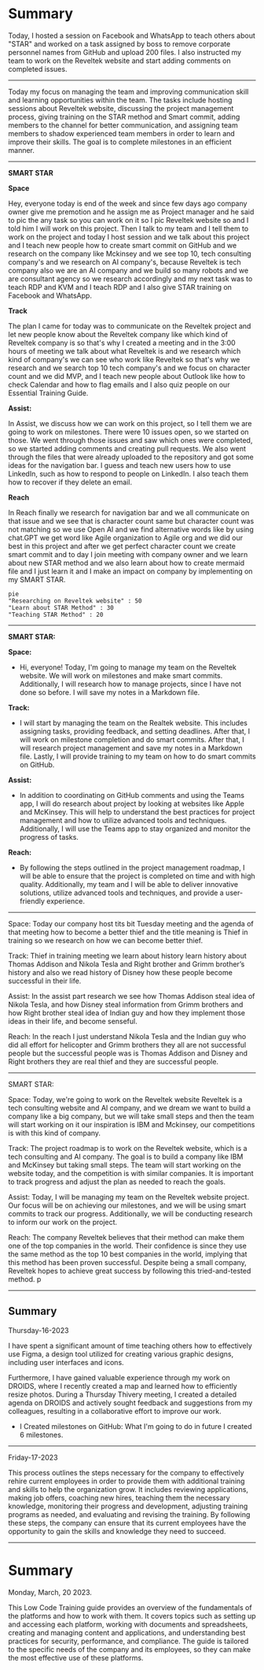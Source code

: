 # Summary

Today, I hosted a session on Facebook and WhatsApp to teach others about "STAR" and worked on a task assigned by boss to remove corporate personnel names from GitHub and upload 200 files. I also instructed my team to work on the Reveltek website and start adding comments on completed issues.

---

Today my focus on managing the team and improving communication skill and learning opportunities within the team. The tasks include hosting sessions about Reveltek website, discussing the project management process, giving training on the STAR method and Smart commit, adding members to the channel for better communication, and assigning team members to shadow experienced team members in order to learn and improve their skills. The goal is to complete milestones in an efficient manner.

---

**SMART STAR** 

**Space**

Hey, everyone today is end of the week and since few days ago company owner give me premotion and he assign me as Project manager and he said to pic the any task so you can work on it so I pic Reveltek website so and I told him I will work on this project. Then I talk to my team and I tell them to work on the project and today I host session and we talk about this project and I teach new people how to create smart commit on GitHub and we research on the company like Mckinsey and we see top 10, tech consulting company's and we research on AI company's, because Reveltek is tech company also we are an AI company and we build so many robots and we are consultant agency so we research accordingly and my next task was to teach RDP and KVM and I teach RDP and I also give STAR training on Facebook and WhatsApp.

**Track** 

The plan I came for today was to communicate on the Reveltek project and let new people know about the Reveltek company like which kind of Reveltek company is so that's why I created a meeting and in the 3:00 hours of meeting we talk about what Reveltek is and we research which kind of company's we can see who work like Reveltek so that's why we research and we search top 10 tech company's and we focus on character count and we did MVP, and I teach new people about Outlook like how to check Calendar and how to flag emails and I also quiz people on our Essential Training Guide.

**Assist:**

In Assist, we discuss how we can work on this project, so I tell them we are going to work on milestones. There were 10 issues open, so we started on those. We went through those issues and saw which ones were completed, so we started adding comments and creating pull requests. We also went through the files that were already uploaded to the repository and got some ideas for the navigation bar. I guess and teach new users how to use LinkedIn, such as how to respond to people on LinkedIn. I also teach them how to recover if they delete an email.

**Reach**

In Reach finally we research for navigation bar and we all communicate on that issue and we see that is character count same but character count was not matching so we use Open AI and we find alternative words like by using chat.GPT we get word like Agile organization to Agile org and we did our best in this project and after we get perfect character count we create smart commit and to day I join meeting with company owner and we learn about new STAR method and we also learn about how to create mermaid file and I just learn it and I make an impact on company by implementing on my SMART STAR.

```mermaid
pie
"Researching on Reveltek website" : 50
"Learn about STAR Method" : 30
"Teaching STAR Method" : 20
```

---

**SMART STAR:**

**Space:**
 
- Hi, everyone! Today, I'm going to manage my team on the Reveltek website. We will work on milestones and make smart commits. Additionally, I will research how to       manage projects, since I have not done so before. I will save my notes in a Markdown file.
 
**Track:**
 
- I will start by managing the team on the Realtek website. This includes assigning tasks, providing feedback, and setting deadlines. After that, I will work on         milestone completion and do smart commits. After that, I will research project management and save my notes in a Markdown file. Lastly, I will provide training to my   team on how to do smart commits on GitHub.
 
**Assist:**
 
- In addition to coordinating on GitHub comments and using the Teams app, I will do research about project by looking at websites like Apple and McKinsey. This will     help to understand the best practices for project management and how to utilize advanced tools and techniques. Additionally, I will use the Teams app to stay           organized and monitor the progress of tasks.
 
**Reach:** 
 
- By following the steps outlined in the project management roadmap, I will be able to ensure that the project is completed on time and with high quality.               Additionally, my team and I will be able to deliver innovative solutions, utilize advanced tools and techniques, and provide a user-friendly experience. 


---

Space: Today our company host tits bit Tuesday meeting and the agenda of that meeting how to become a better thief and the title meaning is Thief in training so we research on how we can become better thief.

Track: Thief in training meeting we learn about history learn history about Thomas Addison and Nikola Tesla and Right brother and Grimm brother’s history and also we read history of Disney how these people become successful in their life. 

Assist: In the assist part research we see how Thomas Addison steal idea of Nikola Tesla, and how Disney steal information from Grimm brothers and how Right brother steal idea of Indian guy and how they implement those ideas in their life, and become senseful.

Reach: In the reach I just understand Nikola Tesla and the Indian guy who did all effort for helicopter and Grimm brothers they all are not successful people but the successful people was is Thomas Addison and Disney and Right brothers they are real thief and they are successful people.

---

SMART STAR:

Space: Today, we're going to work on the Reveltek website Reveltek is a tech consulting website and AI company, and we dream we want to build a company like a big company, but we will take small steps and then the team will start working on it our inspiration is IBM and Mckinsey, our competitions is with this kind of company.

Track: The project roadmap is to work on the Reveltek website, which is a tech consulting and AI company. The goal is to build a company like IBM and McKinsey but taking small steps. The team will start working on the website today, and the competition is with similar companies. It is important to track progress and adjust the plan as needed to reach the goals.

Assist: Today, I will be managing my team on the Reveltek website project. Our focus will be on achieving our milestones, and we will be using smart commits to track our progress. Additionally, we will be conducting research to inform our work on the project.

Reach: The company Reveltek believes that their method can make them one of the top companies in the world. Their confidence is since they use the same method as the top 10 best companies in the world, implying that this method has been proven successful. Despite being a small company, Reveltek hopes to achieve great success by following this tried-and-tested method.
p

---

## Summary

Thursday-16-2023

I have spent a significant amount of time teaching others how to effectively use Figma, a design tool utilized for creating various graphic designs, including user interfaces and icons.

Furthermore, I have gained valuable experience through my work on DROIDS, where I recently created a map and learned how to efficiently resize photos. During a Thursday Thivery meeting, I created a detailed agenda on DROIDS and actively sought feedback and suggestions from my colleagues, resulting in a collaborative effort to improve our work.

- I Created milestones on GitHub: What I'm going to do in future I created 6 milestones.

---

Friday-17-2023

This process outlines the steps necessary for the company to effectively rehire current employees in order to provide them with additional training and skills to help the organization grow. It includes reviewing applications, making job offers, coaching new hires, teaching them the necessary knowledge, monitoring their progress and development, adjusting training programs as needed, and evaluating and revising the training. By following these steps, the company can ensure that its current employees have the opportunity to gain the skills and knowledge they need to succeed.

---

# Summary

Monday, March, 20 2023.

This Low Code Training guide provides an overview of the fundamentals of the platforms and how to work with them. It covers topics such as setting up and accessing each platform, working with documents and spreadsheets, creating and managing content and applications, and understanding best practices for security, performance, and compliance. The guide is tailored to the specific needs of the company and its employees, so they can make the most effective use of these platforms.
